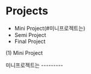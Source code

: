 # Projects

- Mini Project(#미니프로젝트는)
- Semi Project
- Final Project





















(1) Mini Project

미니프로젝트는 ---------

